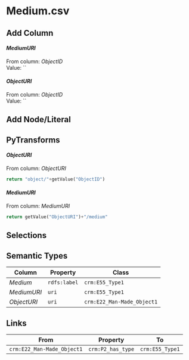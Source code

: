 # Medium.csv

## Add Column
#### _MediumURI_
From column: _ObjectID_
<br/>Value: ``

#### _ObjectURI_
From column: _ObjectID_
<br/>Value: ``


## Add Node/Literal

## PyTransforms
#### _ObjectURI_
From column: _ObjectURI_
``` python
return "object/"+getValue("ObjectID")
```

#### _MediumURI_
From column: _MediumURI_
``` python
return getValue("ObjectURI")+"/medium"
```


## Selections

## Semantic Types
| Column | Property | Class |
|  ----- | -------- | ----- |
| _Medium_ | `rdfs:label` | `crm:E55_Type1`|
| _MediumURI_ | `uri` | `crm:E55_Type1`|
| _ObjectURI_ | `uri` | `crm:E22_Man-Made_Object1`|


## Links
| From | Property | To |
|  --- | -------- | ---|
| `crm:E22_Man-Made_Object1` | `crm:P2_has_type` | `crm:E55_Type1`|
